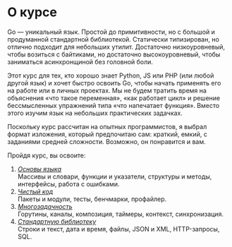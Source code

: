 # О курсе
Go — уникальный язык. Простой до примитивности, но с большой и продуманной стандартной библиотекой. Статически типизирован, но отлично подходит для небольших утилит. Достаточно низкоуровневый, чтобы возиться с байтиками, но достаточно высокоуровневый, чтобы заниматься асинхронщиной без головной боли.

Этот курс для тех, кто хорошо знает Python, JS или PHP (или любой другой язык) и хочет быстро освоить Go, чтобы начать применять его на работе или в личных проектах. Мы не будем тратить время на объяснения «что такое переменная», «как работает цикл» и решение бессмысленных упражнений типа «что напечатает функция». Вместо этого изучим язык на небольших практических задачках.

Поскольку курс рассчитан на опытных программистов, я выбрал формат изложения, который предпочитаю сам: краткий, емкий, с заданиями средней сложности. Возможно, он понравится и вам.

Пройдя курс, вы освоите:
1. *[Основы языка](basic/basics.md)*<br>Массивы и словари, функции и указатели, структуры и методы, интерфейсы, работа с ошибками.
2. *[Чистый код](clean-code/clean-code.md)* <br>Пакеты и модули, тесты, бенчмарки, профайлер.
3. *[Многозадачность](multitasking/multitasking.md)* <br>Горутины, каналы, композиция, таймеры, контекст, синхронизация.
4. *[Стандартную библиотеку](std-lib/std-lib.md)* <br>Строки и текст, дата и время, файлы, JSON и XML, HTTP-запросы, SQL.

